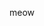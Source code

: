 meow

<!---
lRyuko/lRyuko is a ✨ special ✨ repository because its `README.md` (this file) appears on your GitHub profile.
You can click the Preview link to take a look at your changes.
--->
